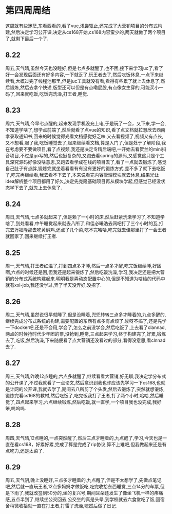# 第四周周结
  这周就有些迷茫,东看西看的,看了vue,浅尝辄止,还完成了大营销项目的分布式构建,然后决定学习公开课,决定从cs168开始,cs168内容蛮少的,两天就做了两个项目了,就剩下最后一个了.
## 8.22
  周五,天气晴,虽然今天也没睡好,但是七点多就醒了,也不困,接下来学习juc了,看了好一会发现后面还有好多内容,一下就乏了,玩王者去了,然后吃饭休息,一点下来继续看,大概过完了线程池那里,但是juc工具就没有看,看得有些累了就上去休息了,然后锻炼,然后去拿个快递,版型还可以但是有点嘞屁股,有点像女生穿的,可能买小一码了,回来就吃饭,吃饭完洗澡,打王者,睡觉.
## 8.23
  周六,天气晴,今早七点醒的,起来发现手机没充上电,于是玩了一会，又下来,学一会,不知道学啥了,想学点前端了,然后就看了点vue的知识,看了点文档就拉慧欣去西南拿录取通知书,回来的时候觉得光看文档感觉好乏味,又去看视频了,视频又有点长,又不想看,服了我,吃饭睡觉去了,起来继续看文档,算是入门了,但是处于了解阶段,我在考虑要不要做项目,看了点视频,我还是决定专精后端吧,一开始去看贺兰的mini抖音项目,不过是go写的,然后也挺复杂的,又跑去看spring的源码,又感觉这只是个工具深究源码好像没啥意思,又跑去看学成在线的项目去了,看了一点就去锻炼了,感觉自己肚子有点胖,锻炼完就坐着看看有有没有更好的锻炼方式,差不多了就下去吃饭了,吃完再继续看,我去看不下去了,本来说看完内容管理模块就去休息,结果光让idea解析整个项目都用了好久,决定先克隆基础项目再从模块学起,但感觉已经没状态学下去了,就先上去休息了.
## 8.24
  周日,天气晴,七点多就起来了,但是赖了一小时的床,然后赶紧洗漱学习了,不知道学啥了,到处看看,中午睡觉起来就去八所了,和佳必曦浩去网吧打了三个小时的瓦,打完去万福隆那去吃黄焖鸡,还点了几个菜,吃不完哈哈,吃完就去佳那里打了一会王者就回家了,回来继续打王者.
## 8.25
  周一,天气晴,打王者红温了,打到四点多才睡,然后一点多才醒,吃完饭继续睡,好困啊,六点的时候还是困,但我还是起来锻炼了,然后吃饭洗澡,学习,我决定还是把大营销的分布式系统构建起来.明明我是弄动态配置中心的,但是不知道为啥给的代码中就有xxl-job,我还没学过,弄了半天没弄好,没招了.
## 8.26
  周二,天气晴,虽然说很早就睡了,但是没睡着,兜兜转转三点多才睡着的,九点多醒的,继续完成分布式系统的构建,需要配置的东西有点多有点烦了,诶呀不搞了,还是先学一下docker吧,还是不会用,学会了,怎么之前没学会,然后吃饭了,上去看了clannad,两点的时候抢时代少年团的票,没抢到,睡觉,三点起来学习,终于构建完了,好累,锻炼去了,吃饭,然后洗澡,下来随便看了点大营销还没看过的部分,看得没意思,看clnnad去了.
## 8.27
  周三,天气晴,昨晚12点睡的,六点多就醒了,继续看看大营销,好无聊,我决定学分布式的公开课了,不过我就看了一点论文,然后意识到我也许应该先学习一下cs168,也就是计网的公开课,我就去学了,期间去八所剪了个头发,然后去锻炼了,突然就想锻炼,锻炼完看cs168的教材,然后吃饭了,吃完饭我打了王者,打了两个小时,哈哈,然后睡觉了,四点起来学习,六点继续锻炼,然后吃饭,就一直学,一个项目我也没完成,我好笨,呜呜呜.
## 8.28
  周四,天气晴,12点睡的,一点突然醒了,然后三点才睡着的,九点醒了,学习,今天也是一直在看cs168，好累好累,完成了算是完成了rip协议,算不上难吧,但我做起来还是有点吃力,还是太菜了.
## 8.29
  周五,天气阴,晚上没睡好,三点多才睡着的,九点醒了,但是不太想学了,先做点笔记吧,然后就一直玩王者,12点多妈妈才做饭吃,吃完收拾东西睡觉,三点14分的车票,但是下雨了,我就改签到50分的,坐的复兴号,期间耳朵还发生了像坐飞机一样的疼痛感,五点半到了,继续坐公交回去,公交坐的真是头晕,到学校就去六食堂吃了饭,回宿舍稍微收拾就一直在打王者,打雷了洗澡,嗯然后做了日记.